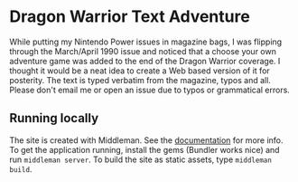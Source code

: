 # Dragon Warrior Text Adventure

While putting my Nintendo Power issues in magazine bags, I was flipping through the March/April 1990 issue and noticed that a choose your own adventure game was added to the end of the Dragon Warrior coverage. I thought it would be a neat idea to create a Web based version of it for posterity. The text is typed verbatim from the magazine, typos and all. Please don't email me or open an issue due to typos or grammatical errors.

## Running locally

The site is created with Middleman. See the [documentation](http://middlemanapp.com) for more info. To get the application running, install the gems (Bundler works nice) and run `middleman server`. To build the site as static assets, type `middleman build`.
